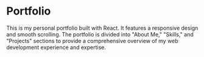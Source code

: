 # Portfolio
This is my personal portfolio built with React. It features a responsive design and smooth scrolling. The portfolio is divided into "About Me," "Skills," and "Projects" sections to provide a comprehensive overview of my web development experience and expertise.
